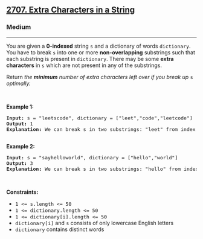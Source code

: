 <h2><a href="https://leetcode.com/problems/extra-characters-in-a-string/">2707. Extra Characters in a String</a></h2><h3>Medium</h3><hr><div speechify-initial-font-size="14px" style="font-size: 14px;"><p speechify-initial-font-size="14px" style="font-size: 14px;">You are given a <strong speechify-initial-font-size="14px" style="font-size: 14px;">0-indexed</strong> string <code speechify-initial-font-size="13px" style="font-size: 13px;">s</code> and a dictionary of words <code speechify-initial-font-size="13px" style="font-size: 13px;">dictionary</code>. You have to break <code speechify-initial-font-size="13px" style="font-size: 13px;">s</code> into one or more <strong speechify-initial-font-size="14px" style="font-size: 14px;">non-overlapping</strong> substrings such that each substring is present in <code speechify-initial-font-size="13px" style="font-size: 13px;">dictionary</code>. There may be some <strong speechify-initial-font-size="14px" style="font-size: 14px;">extra characters</strong> in <code speechify-initial-font-size="13px" style="font-size: 13px;">s</code> which are not present in any of the substrings.</p>

<p speechify-initial-font-size="14px" style="font-size: 14px;">Return <em speechify-initial-font-size="14px" style="font-size: 14px;">the <strong speechify-initial-font-size="14px" style="font-size: 14px;">minimum</strong> number of extra characters left over if you break up </em><code speechify-initial-font-size="13px" style="font-size: 13px;">s</code><em speechify-initial-font-size="14px" style="font-size: 14px;"> optimally.</em></p>

<p speechify-initial-font-size="14px" style="font-size: 14px;">&nbsp;</p>
<p speechify-initial-font-size="14px" style="font-size: 14px;"><strong class="example" speechify-initial-font-size="14px" style="font-size: 14px;">Example 1:</strong></p>

<pre speechify-initial-font-size="13px" style="font-size: 13px;"><strong speechify-initial-font-size="13px" style="font-size: 13px;">Input:</strong> s = "leetscode", dictionary = ["leet","code","leetcode"]
<strong speechify-initial-font-size="13px" style="font-size: 13px;">Output:</strong> 1
<strong speechify-initial-font-size="13px" style="font-size: 13px;">Explanation:</strong> We can break s in two substrings: "leet" from index 0 to 3 and "code" from index 5 to 8. There is only 1 unused character (at index 4), so we return 1.

</pre>

<p speechify-initial-font-size="14px" style="font-size: 14px;"><strong class="example" speechify-initial-font-size="14px" style="font-size: 14px;">Example 2:</strong></p>

<pre speechify-initial-font-size="13px" style="font-size: 13px;"><strong speechify-initial-font-size="13px" style="font-size: 13px;">Input:</strong> s = "sayhelloworld", dictionary = ["hello","world"]
<strong speechify-initial-font-size="13px" style="font-size: 13px;">Output:</strong> 3
<strong speechify-initial-font-size="13px" style="font-size: 13px;">Explanation:</strong> We can break s in two substrings: "hello" from index 3 to 7 and "world" from index 8 to 12. The characters at indices 0, 1, 2 are not used in any substring and thus are considered as extra characters. Hence, we return 3.
</pre>

<p speechify-initial-font-size="14px" style="font-size: 14px;">&nbsp;</p>
<p speechify-initial-font-size="14px" style="font-size: 14px;"><strong speechify-initial-font-size="14px" style="font-size: 14px;">Constraints:</strong></p>

<ul speechify-initial-font-size="14px" style="font-size: 14px;">
	<li speechify-initial-font-size="14px" style="font-size: 14px;"><code speechify-initial-font-size="13px" style="font-size: 13px;">1 &lt;= s.length &lt;= 50</code></li>
	<li speechify-initial-font-size="14px" style="font-size: 14px;"><code speechify-initial-font-size="13px" style="font-size: 13px;">1 &lt;= dictionary.length &lt;= 50</code></li>
	<li speechify-initial-font-size="14px" style="font-size: 14px;"><code speechify-initial-font-size="13px" style="font-size: 13px;">1 &lt;= dictionary[i].length &lt;= 50</code></li>
	<li speechify-initial-font-size="14px" style="font-size: 14px;"><code speechify-initial-font-size="13px" style="font-size: 13px;">dictionary[i]</code>&nbsp;and <code speechify-initial-font-size="13px" style="font-size: 13px;">s</code> consists of only lowercase English letters</li>
	<li speechify-initial-font-size="14px" style="font-size: 14px;"><code speechify-initial-font-size="13px" style="font-size: 13px;">dictionary</code> contains distinct words</li>
</ul>
</div>